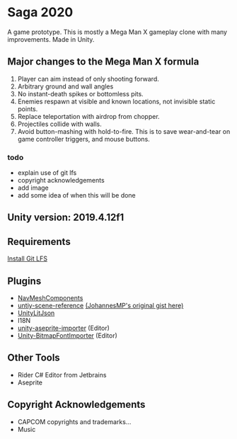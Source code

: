 
# Saga 2020
A game prototype. This is mostly a Mega Man X gameplay clone with many improvements. Made in Unity.

## Major changes to the Mega Man X formula
1. Player can aim instead of only shooting forward.
1. Arbitrary ground and wall angles
1. No instant-death spikes or bottomless pits.
1. Enemies respawn at visible and known locations, not invisible static points.
1. Replace teleportation with airdrop from chopper.
1. Projectiles collide with walls.
1. Avoid button-mashing with hold-to-fire. This is to save wear-and-tear on game controller triggers, and mouse buttons.

### todo
* explain use of git lfs
* copyright acknowledgements
* add image
* add some idea of when this will be done

## Unity version: 2019.4.12f1

## Requirements
[Install Git LFS](https://help.github.com/en/github/managing-large-files/installing-git-large-file-storage)

## Plugins
* [NavMeshComponents](https://github.com/Unity-Technologies/NavMeshComponents)
* [untiy-scene-reference](https://github.com/starikcetin/unity-scene-reference) [(JohannesMP's original gist here)](https://gist.github.com/JohannesMP/ec7d3f0bcf167dab3d0d3bb480e0e07b)
* [UnityLitJson](https://github.com/Mervill/UnityLitJson)
* l18N
* [unity-aseprite-importer](https://github.com/martinhodler/unity-aseprite-importer) (Editor)
* [Unity-BitmapFontImporter](https://github.com/litefeel/Unity-BitmapFontImporter) (Editor)

## Other Tools
* Rider C# Editor from Jetbrains
* Aseprite

## Copyright Acknowledgements
* CAPCOM copyrights and trademarks...
* Music
